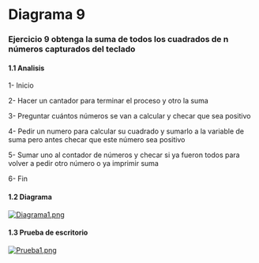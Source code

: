 # Diagrama 9
### Ejercicio 9 obtenga la suma de todos los cuadrados de n números capturados del teclado 
#### 1.1 Analisis
1-	Inicio 

2-	Hacer un cantador para terminar el proceso y otro la suma

3-	Preguntar cuántos números se van a calcular y checar que sea positivo 

4-	Pedir un numero para calcular su cuadrado y sumarlo a la variable de suma pero antes checar que este número sea positivo 

5-	Sumar uno al contador de números y checar si ya fueron todos para volver a pedir otro número o ya imprimir suma

6-	Fin 
#### 1.2 Diagrama
[![Diagrama1.png](https://i.gyazo.com/bf806550c50b22709007329e6ad00664.png)](https://postimg.cc/nMwrWKHt)
#### 1.3 Prueba de escritorio
[![Prueba1.png](https://i.gyazo.com/9e9e0c13721ed7837fe6f3eae0728685.png)](https://postimg.cc/8j6yJHcp)

